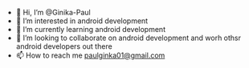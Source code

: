 - 👋 Hi, I’m @Ginika-Paul
- 👀 I’m interested in android development
- 🌱 I’m currently learning android development
- 💞️ I’m looking to collaborate on android development and worh othsr android developers out there
- 📫 How to reach me paulginka01@gmail.com

<!---
Ginika-Paul/Ginika-Paul is a ✨ special ✨ repository because its `README.md` (this file) appears on your GitHub profile.
You can click the Preview link to take a look at your changes.
--->
